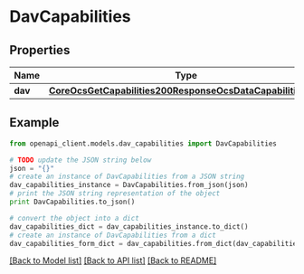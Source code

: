 # DavCapabilities


## Properties
Name | Type | Description | Notes
------------ | ------------- | ------------- | -------------
**dav** | [**CoreOcsGetCapabilities200ResponseOcsDataCapabilitiesDav**](CoreOcsGetCapabilities200ResponseOcsDataCapabilitiesDav.md) |  | 

## Example

```python
from openapi_client.models.dav_capabilities import DavCapabilities

# TODO update the JSON string below
json = "{}"
# create an instance of DavCapabilities from a JSON string
dav_capabilities_instance = DavCapabilities.from_json(json)
# print the JSON string representation of the object
print DavCapabilities.to_json()

# convert the object into a dict
dav_capabilities_dict = dav_capabilities_instance.to_dict()
# create an instance of DavCapabilities from a dict
dav_capabilities_form_dict = dav_capabilities.from_dict(dav_capabilities_dict)
```
[[Back to Model list]](../README.md#documentation-for-models) [[Back to API list]](../README.md#documentation-for-api-endpoints) [[Back to README]](../README.md)


